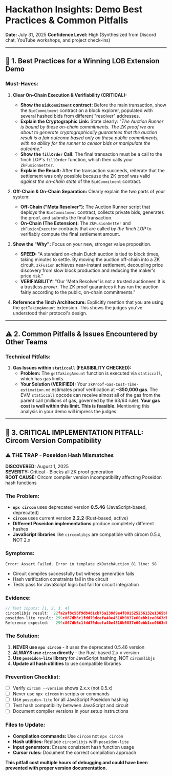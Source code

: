 # Hackathon Insights: Demo Best Practices & Common Pitfalls

**Date:** July 31, 2025
**Confidence Level:** High (Synthesized from Discord chat, YouTube workshops, and project check-ins)

---

## 🎯 **1. Best Practices for a Winning LOB Extension Demo**

### **Must-Haves:**

1.  **Clear On-Chain Execution & Verifiability (CRITICAL):**
    *   **Show the `BidCommitment` contract:** Before the main transaction, show the `BidCommitment` contract on a block explorer, populated with several hashed bids from different "resolver" addresses.
    *   **Explain the Cryptographic Link:** State clearly: *"The Auction Runner is bound by these on-chain commitments. The ZK proof we are about to generate cryptographically guarantees that the auction result is a fair outcome based *only* on these public commitments, with no ability for the runner to censor bids or manipulate the outcome."*
    *   **Show the `fillOrder` Call:** The final transaction must be a call to the 1inch LOP's `fillOrder` function, which then calls your `ZkFusionGetter`.
    *   **Explain the Result:** After the transaction succeeds, reiterate that the settlement was only possible because the ZK proof was valid *against the on-chain state* of the `BidCommitment` contract.

2.  **Off-Chain & On-Chain Separation:** Clearly explain the two parts of your system:
    *   **Off-Chain ("Meta Resolver"):** The Auction Runner script that deploys the `BidCommitment` contract, collects private bids, generates the proof, and submits the final transaction.
    *   **On-Chain (The Extension):** The `ZkFusionGetter` and `zkFusionExecutor` contracts that are called *by the 1inch LOP* to verifiably compute the final settlement amount.

3.  **Show the "Why":** Focus on your new, stronger value proposition.
    *   **SPEED:** "A standard on-chain Dutch auction is tied to block times, taking minutes to settle. By moving the auction off-chain into a ZK circuit, `zkFusion` achieves near-instant settlement, decoupling price discovery from slow block production and reducing the maker's price risk."
    *   **VERIFIABILITY:** "Our 'Meta Resolver' is not a trusted auctioneer. It is a trustless *prover*. The ZK proof guarantees it has run the auction fairly according to the public, on-chain commitments."

4.  **Reference the 1inch Architecture:** Explicitly mention that you are using the `getTakingAmount` extension. This shows the judges you've understood their protocol's design.

---

## ⚠️ **2. Common Pitfalls & Issues Encountered by Other Teams**

### **Technical Pitfalls:**

1.  **Gas Issues within `staticcall` (FEASIBILITY CHECKED):**
    *   **Problem:** The `getTakingAmount` function is executed via `staticcall`, which has gas limits.
    *   **Your Solution (VERIFIED):** Your `zkProof-Gas-Cost-Time-estimation.md` estimates proof verification at **~350,000 gas**. The EVM `staticcall` opcode can receive almost all of the gas from the parent call (millions of gas, governed by the 63/64 rule). **Your gas cost is well within this limit. This is feasible.** Mentioning this analysis in your demo will impress the judges.

---

## 🚨 **3. CRITICAL IMPLEMENTATION PITFALL: Circom Version Compatibility**

### **⚠️ THE TRAP - Poseidon Hash Mismatches**

**DISCOVERED:** August 1, 2025  
**SEVERITY:** Critical - Blocks all ZK proof generation  
**ROOT CAUSE:** Circom compiler version incompatibility affecting Poseidon hash functions

### **The Problem:**
- **`npx circom`** uses deprecated version **0.5.46** (JavaScript-based, deprecated)
- **`circom`** uses current version **2.2.2** (Rust-based, active)
- **Different Poseidon implementations** produce completely different hashes
- **JavaScript libraries** like `circomlibjs` are compatible with circom 0.5.x, NOT 2.x

### **Symptoms:**
```
Error: Assert Failed. Error in template zkDutchAuction_81 line: 98
```
- Circuit compiles successfully but witness generation fails
- Hash verification constraints fail in the circuit
- Tests pass for JavaScript logic but fail for circuit integration

### **Evidence:**
```javascript
// Test inputs: [1, 2, 3, 4]
circomlibjs result:  22fa2af8c56f9d8481cb75a238d9e4f001525256132e1365bb572e22fc5dfdd5
poseidon-lite result: 299c867db6c1fdd79dcefa40e4510b9837e60ebb1ce0663dbaa525df65250465 ✅
Reference expected:   299c867db6c1fdd79dcefa40e4510b9837e60ebb1ce0663dbaa525df65250465 ✅
```

### **The Solution:**

1. **NEVER use `npx circom`** - it uses the deprecated 0.5.46 version
2. **ALWAYS use `circom` directly** - the Rust-based 2.x.x version
3. **Use `poseidon-lite` library** for JavaScript hashing, NOT `circomlibjs`
4. **Update all hash utilities** to use compatible libraries

### **Prevention Checklist:**
- [ ] Verify `circom --version` shows 2.x.x (not 0.5.x)
- [ ] Never use `npx circom` in scripts or commands
- [ ] Use `poseidon-lite` for all JavaScript Poseidon hashing
- [ ] Test hash compatibility between JavaScript and circuit
- [ ] Document compiler versions in your setup instructions

### **Files to Update:**
- **Compilation commands:** Use `circom` not `npx circom`
- **Hash utilities:** Replace `circomlibjs` with `poseidon-lite`
- **Input generators:** Ensure consistent hash function usage
- **Cursor rules:** Document the correct compilation approach

**This pitfall cost multiple hours of debugging and could have been prevented with proper version documentation.** 

